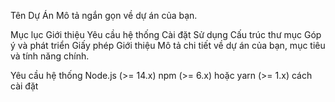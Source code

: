 Tên Dự Án
Mô tả ngắn gọn về dự án của bạn.

Mục lục
Giới thiệu
Yêu cầu hệ thống
Cài đặt
Sử dụng
Cấu trúc thư mục
Góp ý và phát triển
Giấy phép
Giới thiệu
Mô tả chi tiết về dự án của bạn, mục tiêu và tính năng chính.

Yêu cầu hệ thống
Node.js (>= 14.x)
npm (>= 6.x) hoặc yarn (>= 1.x)
cách cài đặt
